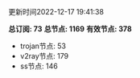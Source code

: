 更新时间2022-12-17 19:41:38

**总订阅: 73**
**总节点: 1169**
**有效节点: 378**
- trojan节点: 53
- v2ray节点: 179
- ss节点: 146
